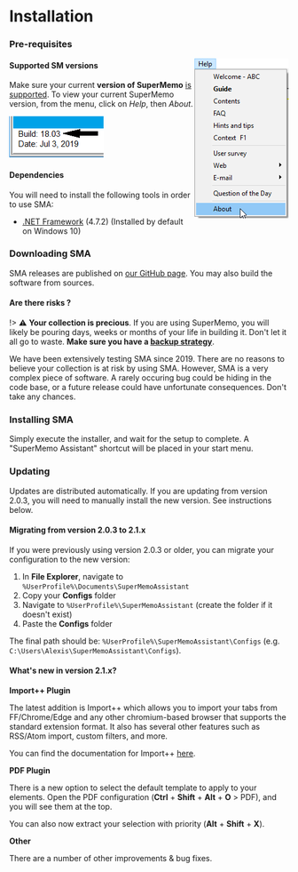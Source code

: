 # Installation

### Pre-requisites

<img src="content/images/qs-install/sm-menu-help-about.png" align="right" />

#### Supported SM versions

Make sure your current **version of SuperMemo** [is supported](/#supported-versions). To view your current SuperMemo version, from the menu, click on *Help*, then *About*.

![SuperMemo Version](content/images/qs-install/sm-build-version.png)

#### Dependencies

You will need to install the following tools in order to use SMA:

- [.NET Framework](https://dotnet.microsoft.com/download/dotnet-framework/thank-you/net472-web-installer) (4.7.2) (Installed by default on Windows 10)


### Downloading SMA

SMA releases are published on [our GitHub page](https://github.com/supermemo/SuperMemoAssistant/releases/latest/). You may also build the software from sources.

#### Are there risks ?

!> ⚠️ **Your collection is precious**. If you are using SuperMemo, you will likely be pouring days, weeks or months of your life in building it. Don't let it all go to waste. **Make sure you have a [backup strategy](https://www.supermemo.wiki/backup)**.

We have been extensively testing SMA since 2019. There are no reasons to believe your collection is at risk by using SMA. However, SMA is a very complex piece of software. A rarely occuring bug could be hiding in the code base, or a future release could have unfortunate consequences. Don't take any chances.

### Installing SMA

Simply execute the installer, and wait for the setup to complete. A "SuperMemo Assistant" shortcut will be placed in your start menu.

### Updating

Updates are distributed automatically. If you are updating from version 2.0.3, you will need to manually install the new version. See instructions below.

#### Migrating from version 2.0.3 to 2.1.x

If you were previously using version 2.0.3 or older, you can migrate your configuration to the new version:

1. In **File Explorer**, navigate to `%UserProfile%\Documents\SuperMemoAssistant`
2. Copy your **Configs** folder
3. Navigate to `%UserProfile%\SuperMemoAssistant` (create the folder if it doesn't exist)
4. Paste the **Configs** folder

The final path should be: `%UserProfile%\SuperMemoAssistant\Configs` (e.g. `C:\Users\Alexis\SuperMemoAssistant\Configs`).

#### What's new in version 2.1.x?

**Import++ Plugin**

The latest addition is Import++ which allows you to import your tabs from FF/Chrome/Edge and any other chromium-based browser that supports the standard extension format. It also has several other features such as RSS/Atom import, custom filters, and more.

You can find the documentation for Import++ [here](/#plugin-Import).

**PDF Plugin**

There is a new option to select the default template to apply to your elements. Open the PDF configuration (**Ctrl** + **Shift** + **Alt** + **O** > PDF), and you will see them at the top.

You can also now extract your selection with priority (**Alt** + **Shift** + **X**).

**Other**

There are a number of other improvements & bug fixes.